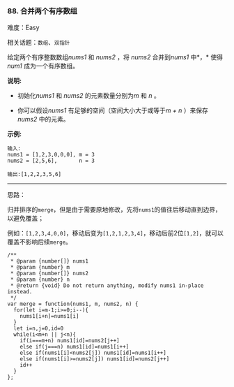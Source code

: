 ### 88. 合并两个有序数组

难度：Easy

相关话题：`数组`、`双指针`

给定两个有序整数数组*nums1* 和 *nums2* ，将 *nums2* 合并到*nums1* 中*，* 使得*num1* 成为一个有序数组。



**说明:** 




* 初始化*nums1*  和 *nums2*  的元素数量分别为*m*  和 *n* 。

* 你可以假设*nums1* 有足够的空间（空间大小大于或等于*m + n* ）来保存 *nums2*  中的元素。





**示例:** 



```
输入:
nums1 = [1,2,3,0,0,0], m = 3
nums2 = [2,5,6],       n = 3

输出:[1,2,2,3,5,6]
```



-----

思路：

归并排序的`merge`，但是由于需要原地修改，先将`nums1`的值往后移动直到边界，以避免覆盖；

例如：`[1,2,3,4,0,0]`，移动后变为`[1,2,1,2,3,4]`，移动后前2位`[1,2]`，就可以覆盖不影响后续`merge`。

```
/**
 * @param {number[]} nums1
 * @param {number} m
 * @param {number[]} nums2
 * @param {number} n
 * @return {void} Do not return anything, modify nums1 in-place instead.
 */
var merge = function(nums1, m, nums2, n) {
  for(let i=m-1;i>=0;i--){
    nums1[i+n]=nums1[i]
  }
  let i=n,j=0,id=0
  while(i<m+n || j<n){
    if(i===m+n) nums1[id]=nums2[j++]
    else if(j===n) nums1[id]=nums1[i++]
    else if(nums1[i]<nums2[j]) nums1[id]=nums1[i++]
    else if(nums1[i]>=nums2[j]) nums1[id]=nums2[j++]
    id++
  }
};
```

